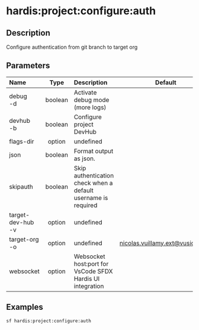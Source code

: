 <!-- This file has been generated with command 'sf hardis:doc:plugin:generate'. Please do not update it manually or it may be overwritten -->
# hardis:project:configure:auth

## Description

Configure authentication from git branch to target org

## Parameters

| Name                  |  Type   | Description                                                   |              Default              | Required | Options |
|:----------------------|:-------:|:--------------------------------------------------------------|:---------------------------------:|:--------:|:-------:|
| debug<br/>-d          | boolean | Activate debug mode (more logs)                               |                                   |          |         |
| devhub<br/>-b         | boolean | Configure project DevHub                                      |                                   |          |         |
| flags-dir             | option  | undefined                                                     |                                   |          |         |
| json                  | boolean | Format output as json.                                        |                                   |          |         |
| skipauth              | boolean | Skip authentication check when a default username is required |                                   |          |         |
| target-dev-hub<br/>-v | option  | undefined                                                     |                                   |          |         |
| target-org<br/>-o     | option  | undefined                                                     | <nicolas.vuillamy.ext@vusion.com> |          |         |
| websocket             | option  | Websocket host:port for VsCode SFDX Hardis UI integration     |                                   |          |         |

## Examples

```shell
sf hardis:project:configure:auth
```


